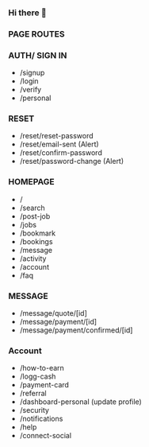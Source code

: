 ### Hi there 👋

### PAGE ROUTES

### AUTH/ SIGN IN
- /signup
- /login
- /verify
- /personal

### RESET
- /reset/reset-password
- /reset/email-sent (Alert)
- /reset/confirm-password
- /reset/password-change (Alert)

### HOMEPAGE
- /
- /search
- /post-job
- /jobs
- /bookmark
- /bookings
- /message
- /activity
- /account
- /faq


### MESSAGE
- /message/quote/[id]
- /message/payment/[id]
- /message/payment/confirmed/[id]


### Account
- /how-to-earn
- /logg-cash
- /payment-card
- /referral
- /dashboard-personal (update profile)
- /security
- /notifications
- /help
- /connect-social

